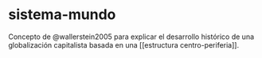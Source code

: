 # sistema-mundo
Concepto de @wallerstein2005 para explicar el desarrollo histórico de una globalización capitalista basada en una [[estructura centro-periferia]].